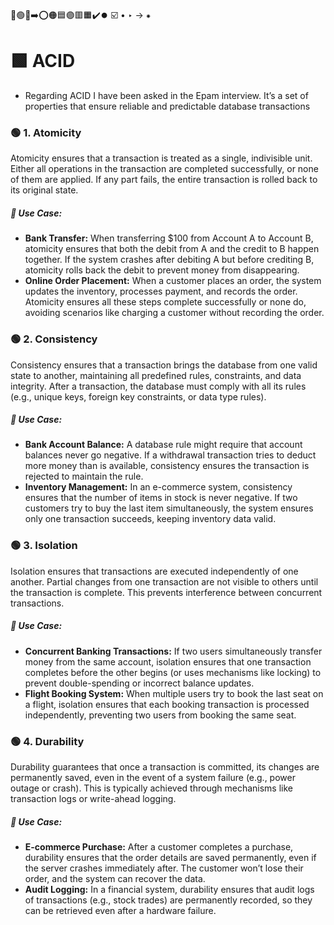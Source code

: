 🔵🟢🔴➡️⭕🟠🟦🟣🟥🟧✔️⏺️ ☑️ • ‣ → ⁕

# 🟩 ACID

- Regarding ACID I have been asked in the Epam interview.
  It’s a set of properties that ensure reliable and predictable database transactions

### 🟢 1. Atomicity

Atomicity ensures that a transaction is treated as a single, indivisible unit. Either all operations in the transaction are completed successfully, or none of them are applied. If any part fails, the entire transaction is rolled back to its original state.

##### 🔷 Use Case:

- **Bank Transfer:** When transferring $100 from Account A to Account B, atomicity ensures that both the debit from A and the credit to B happen together. If the system crashes after debiting A but before crediting B, atomicity rolls back the debit to prevent money from disappearing.
- **Online Order Placement:** When a customer places an order, the system updates the inventory, processes payment, and records the order. Atomicity ensures all these steps complete successfully or none do, avoiding scenarios like charging a customer without recording the order.

### 🟢 2. Consistency

Consistency ensures that a transaction brings the database from one valid state to another, maintaining all predefined rules, constraints, and data integrity. After a transaction, the database must comply with all its rules (e.g., unique keys, foreign key constraints, or data type rules).

##### 🔷 Use Case:

- **Bank Account Balance:** A database rule might require that account balances never go negative. If a withdrawal transaction tries to deduct more money than is available, consistency ensures the transaction is rejected to maintain the rule.
- **Inventory Management:** In an e-commerce system, consistency ensures that the number of items in stock is never negative. If two customers try to buy the last item simultaneously, the system ensures only one transaction succeeds, keeping inventory data valid.

### 🟢 3. Isolation

Isolation ensures that transactions are executed independently of one another. Partial changes from one transaction are not visible to others until the transaction is complete. This prevents interference between concurrent transactions.

##### 🔷 Use Case:

- **Concurrent Banking Transactions:** If two users simultaneously transfer money from the same account, isolation ensures that one transaction completes before the other begins (or uses mechanisms like locking) to prevent double-spending or incorrect balance updates.
- **Flight Booking System:** When multiple users try to book the last seat on a flight, isolation ensures that each booking transaction is processed independently, preventing two users from booking the same seat.

### 🟢 4. Durability

Durability guarantees that once a transaction is committed, its changes are permanently saved, even in the event of a system failure (e.g., power outage or crash). This is typically achieved through mechanisms like transaction logs or write-ahead logging.

##### 🔷 Use Case:

- **E-commerce Purchase:** After a customer completes a purchase, durability ensures that the order details are saved permanently, even if the server crashes immediately after. The customer won’t lose their order, and the system can recover the data.
- **Audit Logging:** In a financial system, durability ensures that audit logs of transactions (e.g., stock trades) are permanently recorded, so they can be retrieved even after a hardware failure.

